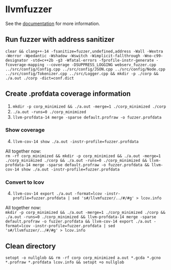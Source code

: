 # llvmfuzzer

See the [documentation](https://llvm.org/docs/LibFuzzer.html) for more information.

## Run fuzzer with address sanitizer

`clear && clang++-14 -fsanitize=fuzzer,undefined,address -Wall -Wextra -Werror -Wpedantic -Wshadow -Wswitch -Wimplicit-fallthrough -Wno-c99-designator -std=c++2b -g3 -Wfatal-errors -fprofile-instr-generate -fcoverage-mapping --coverage -DSUPPRESS_LOGGING webserv_fuzzer.cpp ../src/config/Config.cpp ../src/config/JSON.cpp ../src/config/Node.cpp ../src/config/Tokenizer.cpp ../src/Logger.cpp && mkdir -p ./corp && ./a.out ./corp -dict=conf.dict`

## Create .profdata coverage information

1. `mkdir -p corp_minimized && ./a.out -merge=1 ./corp_minimized ./corp`
2. `./a.out -runs=0 ./corp_minimized`
3. `llvm-profdata-14 merge -sparse default.profraw -o fuzzer.profdata`

### Show coverage

4. `llvm-cov-14 show ./a.out -instr-profile=fuzzer.profdata`

All together now:\
`rm -rf corp_minimized && mkdir -p corp_minimized && ./a.out -merge=1 ./corp_minimized ./corp && ./a.out -runs=0 ./corp_minimized && llvm-profdata-14 merge -sparse default.profraw -o fuzzer.profdata && llvm-cov-14 show ./a.out -instr-profile=fuzzer.profdata`

### Convert to lcov

4. `llvm-cov-14 export ./a.out -format=lcov -instr-profile=fuzzer.profdata | sed 's#/llvmfuzzer/../#/#g' > lcov.info`

All together now:\
`mkdir -p corp_minimized && ./a.out -merge=1 ./corp_minimized ./corp && ./a.out -runs=0 ./corp_minimized && llvm-profdata-14 merge -sparse default.profraw -o fuzzer.profdata && llvm-cov-14 export ./a.out -format=lcov -instr-profile=fuzzer.profdata | sed 's#/llvmfuzzer/../#/#g' > lcov.info`

## Clean directory

`setopt -o nullglob && rm -rf corp corp_minimized a.out *.gcda *.gcno *.profraw *.profdata lcov.info && setopt +o nullglob`
